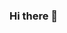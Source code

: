 ### Hi there 👋

<!--
**G-Sanjay16/G-Sanjay16** is a ✨ _special_ ✨ repository because its `README.md` (this file) appears on your GitHub profile.

<h1 align="center">Hi 👋, I'm sanjay G</h1>
<h3 align="center">A passionate frontend developer from India</h3>

<p align="left"> <img src="https://komarev.com/ghpvc/?username=g-sanjay16&label=Profile%20views&color=0e75b6&style=flat" alt="g-sanjay16" /> </p>

<p align="left"> <a href="https://github.com/ryo-ma/github-profile-trophy"><img src="https://github-profile-trophy.vercel.app/?username=g-sanjay16" alt="g-sanjay16" /></a> </p>

<p align="left"> <a href="https://twitter.com/" target="blank"><img src="https://img.shields.io/twitter/follow/?logo=twitter&style=for-the-badge" alt="" /></a> </p>

- 🌱 I’m currently learning **MERN Stack Development**

- 📫 How to reach me **sanjay.ganesan0816@gmail.com**

- ⚡ Fun fact **The first programmer was the son of a mad poet.**

<h3 align="left">Connect with me:</h3>
<p align="left">
</p>

<h3 align="left">Languages and Tools:</h3>
<p align="left"> <a href="https://developer.mozilla.org/en-US/docs/Web/JavaScript" target="_blank" rel="noreferrer"> <img src="https://raw.githubusercontent.com/devicons/devicon/master/icons/javascript/javascript-original.svg" alt="javascript" width="40" height="40"/> </a> </p>

<p><img align="left" src="https://github-readme-stats.vercel.app/api/top-langs?username=g-sanjay16&show_icons=true&locale=en&layout=compact" alt="g-sanjay16" /></p>

<p>&nbsp;<img align="center" src="https://github-readme-stats.vercel.app/api?username=g-sanjay16&show_icons=true&locale=en" alt="g-sanjay16" /></p>

<p><img align="center" src="https://github-readme-streak-stats.herokuapp.com/?user=g-sanjay16&" alt="g-sanjay16" /></p>

